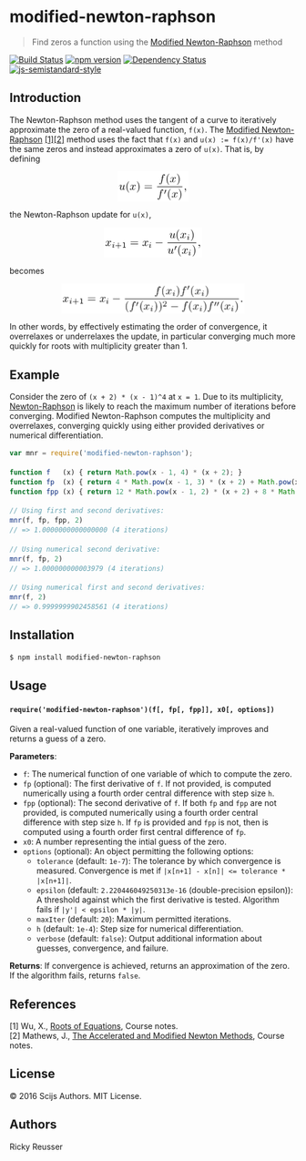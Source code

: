 # modified-newton-raphson

> Find zeros a function using the [Modified Newton-Raphson](http://mathfaculty.fullerton.edu/mathews/n2003/newtonacceleratemod.html) method

[![Build Status][travis-image]][travis-url] [![npm version][npm-image]][npm-url]  [![Dependency Status][daviddm-image]][daviddm-url] [![js-semistandard-style][semistandard-image]][semistandard-url]

## Introduction

The Newton-Raphson method uses the tangent of a curve to iteratively approximate the zero of a real-valued function, `f(x)`. The [Modified Newton-Raphson](http://mathfaculty.fullerton.edu/mathews/n2003/newtonacceleratemod.html) [\[1\]](#references)[\[2\]](#references) method uses the fact that `f(x)` and `u(x) := f(x)/f'(x)` have the same zeros and instead approximates a zero of `u(x)`. That is, by defining<p align="center"><img alt="u&lpar;x&rpar; &equals; &bsol;frac&lcub;f&lpar;x&rpar;&rcub;&lcub;f&apos;&lpar;x&rpar;&rcub;&comma;" valign="middle" src="images/ux-fracfxfx-df4fd3487a.png" width="124" height="53.5"></p>the Newton-Raphson update for `u(x)`,<p align="center"><img alt="x&lowbar;&lcub;i &plus; 1&rcub; &equals; x&lowbar;i -&bsol;frac&lcub;u&lpar;x&lowbar;i&rpar;&rcub;&lcub;u&apos;&lpar;x&lowbar;i&rpar;&rcub;&comma;" valign="middle" src="images/x_i-1-x_i-fracux_iux_i-f156b32460.png" width="172" height="53.5"></p>becomes<p align="center"><img alt="x&lowbar;&lcub;i&plus;1&rcub; &equals; x&lowbar;i - &bsol;frac&lcub;f&lpar;x&lowbar;i&rpar;f&apos;&lpar;x&lowbar;i&rpar;&rcub;&lcub;&lpar;f&apos;&lpar;x&lowbar;i&rpar;&rpar;&Hat;2 - f&lpar;x&lowbar;i&rpar;f&apos;&apos;&lpar;x&lowbar;i&rpar;&rcub;&period;" valign="middle" src="images/x_i1-x_i-fracfx_ifx_ifx_i2-fx_ifx_i-be8ddbdcab.png" width="322.5" height="53.5"></p>

In other words, by effectively estimating the order of convergence, it overrelaxes or underrelaxes the update, in particular converging much more quickly for roots with multiplicity greater than 1.

## Example

Consider the zero of `(x + 2) * (x - 1)^4` at `x = 1`. Due to its multiplicity, [Newton-Raphson](https://www.npmjs.com/package/newton-raphson) is likely to reach the maximum number of iterations before converging. Modified Newton-Raphson computes the multiplicity and overrelaxes, converging quickly using either provided derivatives or numerical differentiation.

```javascript
var mnr = require('modified-newton-raphson');

function f   (x) { return Math.pow(x - 1, 4) * (x + 2); }
function fp  (x) { return 4 * Math.pow(x - 1, 3) * (x + 2) + Math.pow(x - 1, 4); }
function fpp (x) { return 12 * Math.pow(x - 1, 2) * (x + 2) + 8 * Math.pow(x - 1, 3); }

// Using first and second derivatives:
mnr(f, fp, fpp, 2)
// => 1.0000000000000000 (4 iterations)

// Using numerical second derivative:
mnr(f, fp, 2)
// => 1.000000000003979 (4 iterations)

// Using numerical first and second derivatives:
mnr(f, 2)
// => 0.9999999902458561 (4 iterations)
```

## Installation

```bash
$ npm install modified-newton-raphson
```

## Usage

#### `require('modified-newton-raphson')(f[, fp[, fpp]], x0[, options])`

Given a real-valued function of one variable, iteratively improves and returns a guess of a zero.

**Parameters**:
- `f`: The numerical function of one variable of which to compute the zero.
- `fp` (optional): The first derivative of `f`. If not provided, is computed numerically using a fourth order central difference with step size `h`.
- `fpp` (optional): The second derivative of `f`. If both `fp` and `fpp` are not provided, is computed numerically using a fourth order central difference with step size `h`. If `fp` is provided and `fpp` is not, then is computed using a fourth order first central difference of `fp`.
- `x0`: A number representing the intial guess of the zero.
- `options` (optional): An object permitting the following options:
  - `tolerance` (default: `1e-7`): The tolerance by which convergence is measured. Convergence is met if `|x[n+1] - x[n]| <= tolerance * |x[n+1]|`.
  - `epsilon` (default: `2.220446049250313e-16` (double-precision epsilon)): A threshold against which the first derivative is tested. Algorithm fails if `|y'| < epsilon * |y|`.
  - `maxIter` (default: `20`): Maximum permitted iterations.
  - `h` (default: `1e-4`): Step size for numerical differentiation.
  - `verbose` (default: `false`): Output additional information about guesses, convergence, and failure.

**Returns**: If convergence is achieved, returns an approximation of the zero. If the algorithm fails, returns `false`.

## References
\[1\] Wu, X., [Roots of Equations](http://www.ece.mcmaster.ca/~xwu/part2.pdf), Course notes.<br>
\[2\] Mathews, J., [The Accelerated and Modified Newton Methods](http://mathfaculty.fullerton.edu/mathews/n2003/newtonacceleratemod.html), Course notes.

## License

&copy; 2016 Scijs Authors. MIT License.

## Authors

Ricky Reusser

[npm-image]: https://badge.fury.io/js/modified-newton-raphson.svg
[npm-url]: https://npmjs.org/package/modified-newton-raphson
[travis-image]: https://travis-ci.org/scijs/modified-newton-raphson.svg?branch=master
[travis-url]: https://travis-ci.org//modified-newton-raphson
[daviddm-image]: https://david-dm.org/scijs/modified-newton-raphson.svg?theme=shields.io
[daviddm-url]: https://david-dm.org//modified-newton-raphson
[semistandard-image]: https://img.shields.io/badge/code%20style-semistandard-brightgreen.svg?style=flat-square
[semistandard-url]: https://github.com/Flet/semistandard